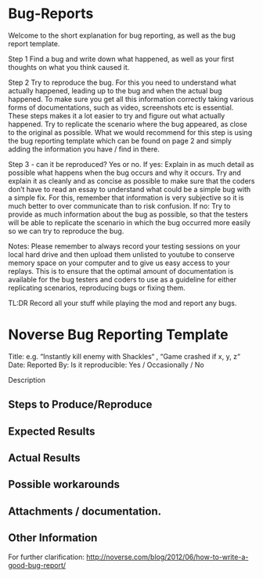 # Bug-Reports

Welcome to the short explanation for bug reporting,
as well as the bug report template.
 
Step 1
Find a bug and write down what happened, as well as your first thoughts on what you think caused it.
 
Step 2
Try to reproduce the bug. For this you need to understand what actually happened, leading up to the bug and when the actual bug happened. To make sure you get all this information correctly taking various forms of documentations, such as video, screenshots etc is essential. These steps makes it a lot easier to try and figure out what actually happened.
Try to replicate the scenario where the bug appeared, as close to the original as possible. What we would recommend for this step is using the bug reporting template which can be found on page 2 and simply adding the information you have / find in there.
 
Step 3 - can it be reproduced? Yes or no.
If yes:
Explain in as much detail as possible what happens when the bug occurs and why it occurs. Try and explain it as cleanly and as concise as possible to make sure that the coders don’t have to read an essay to understand what could be a simple bug with a simple fix. For this, remember that information is very subjective so it is much better to over communicate than to risk confusion.
If no:
Try to provide as much information about the bug as possible, so that the testers will be able to replicate the scenario in which the bug occurred more easily so we can try to reproduce the bug.
 
Notes:
Please remember to always record your testing sessions on your local hard drive and then upload them unlisted to youtube to conserve memory space on your computer and to give us easy access to your replays. This is to ensure that the optimal amount of documentation is available for the bug testers and coders to use as a guideline for either replicating scenarios, reproducing bugs or fixing them.




TL:DR Record all your stuff while playing the mod and report any bugs.
 
 
 
Noverse Bug Reporting Template
==============================

Title: e.g. “Instantly kill enemy with Shackles“ , “Game crashed if x, y, z“
Date:
Reported By:
Is it reproducible: Yes / Occasionally / No


Description

Steps to Produce/Reproduce
--------------------------

Expected Results
--------------------------

Actual Results
--------------------------

Possible workarounds
--------------------------

Attachments / documentation.
--------------------------

Other Information
--------------------------







For further clarification: http://noverse.com/blog/2012/06/how-to-write-a-good-bug-report/
